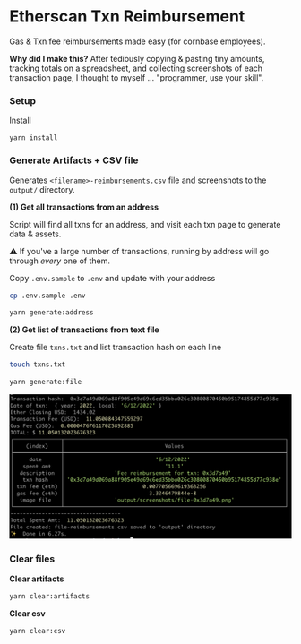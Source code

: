 # Etherscan Txn Reimbursement

Gas & Txn fee reimbursements made easy (for cornbase employees).

**Why did I make this?** After tediously copying & pasting tiny amounts, tracking totals on a spreadsheet, and collecting screenshots of each transaction page, I thought to myself ... "programmer, use your skill".

### Setup

Install

```
yarn install
```

### Generate Artifacts + CSV file

Generates `<filename>-reimbursements.csv` file and screenshots to the `output/` directory.

**(1) Get all transactions from an address**

Script will find all txns for an address, and visit each txn page to generate data & assets.

⚠️ If you've a large number of transactions, running by address will go through _every_ one of them.

Copy `.env.sample` to `.env` and update with your address

```bash
cp .env.sample .env
```

```bash
yarn generate:address
```

**(2) Get list of transactions from text file**

Create file `txns.txt` and list transaction hash on each line

```bash
touch txns.txt
```

```bash
yarn generate:file
```

![console](example.png)

### Clear files

**Clear artifacts**

```bash
yarn clear:artifacts
```

**Clear csv**

```bash
yarn clear:csv
```
